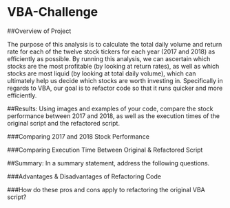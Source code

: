 # VBA-Challenge

##Overview of Project

The purpose of this analysis is to calculate the total daily volume and return rate for each of the twelve stock tickers for each year (2017 and 2018) as efficiently as possible. By running this analysis, we can ascertain which stocks are the most profitable (by looking at return rates), as well as which stocks are most liquid (by looking at total daily volume), which can ultimately help us decide which stocks are worth investing in. Specifically in regards to VBA, our goal is to refactor code so that it runs quicker and more efficiently.  

##Results: Using images and examples of your code, compare the stock performance between 2017 and 2018, as well as the execution times of the original script and the refactored script.

  ###Comparing 2017 and 2018 Stock Performance
  

  ###Comparing Execution Time Between Original & Refactored Script

##Summary: In a summary statement, address the following questions.

  ###Advantages & Disadvantages of Refactoring Code

  ###How do these pros and cons apply to refactoring the original VBA script?
